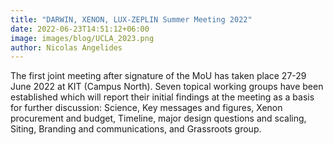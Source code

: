 ```yaml
---
title: "DARWIN, XENON, LUX-ZEPLIN Summer Meeting 2022"
date: 2022-06-23T14:51:12+06:00
image: images/blog/UCLA_2023.png
author: Nicolas Angelides
---
```


The first joint meeting after signature of the MoU has taken place 27-29 June 2022 at KIT (Campus North). Seven topical working groups have been established which will report their initial findings at the meeting as a basis for further discussion: Science, Key messages and figures, Xenon procurement and budget, Timeline, major design questions and scaling, Siting, Branding and communications, and Grassroots group.
